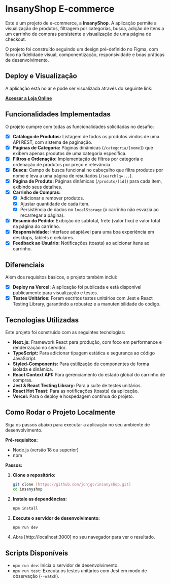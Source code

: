 # InsanyShop E-commerce 

Este é um projeto de e-commerce, a **InsanyShop**. A aplicação permite a visualização de produtos, filtragem por categorias, busca, adição de itens a um carrinho de compras persistente e visualização de uma página de checkout.

O projeto foi construído seguindo um design pré-definido no Figma, com foco na fidelidade visual, componentização, responsividade e boas práticas de desenvolvimento.

## Deploy e Visualização

A aplicação está no ar e pode ser visualizada através do seguinte link:

**[Acessar a Loja Online](https://[https://insanyshop-sandy.vercel.app])**

## Funcionalidades Implementadas

O projeto cumpre com todas as funcionalidades solicitadas no desafio:

-   [x] **Catálogo de Produtos:** Listagem de todos os produtos vindos de uma API REST, com sistema de paginação.
-   [x] **Páginas de Categoria:** Páginas dinâmicas (`/categoria/[nome]`) que exibem apenas produtos de uma categoria específica.
-   [x] **Filtros e Ordenação:** Implementação de filtros por categoria e ordenação de produtos por preço e relevância.
-   [x] **Busca:** Campo de busca funcional no cabeçalho que filtra produtos por nome e leva a uma página de resultados (`/search?q=...`).
-   [x] **Página de Produto:** Páginas dinâmicas (`/produto/[id]`) para cada item, exibindo seus detalhes.
-   [x] **Carrinho de Compras:**
    -   [x] Adicionar e remover produtos.
    -   [x] Ajustar quantidade de cada item.
    -   [x] Persistência de dados no `localStorage` (o carrinho não esvazia ao recarregar a página).
-   [x] **Resumo do Pedido:** Exibição de subtotal, frete (valor fixo) e valor total na página do carrinho.
-   [x] **Responsividade:** Interface adaptável para uma boa experiência em desktops, tablets e celulares.
-   [x] **Feedback ao Usuário:** Notificações (toasts) ao adicionar itens ao carrinho.

## Diferenciais

Além dos requisitos básicos, o projeto também inclui:

-   [x] **Deploy na Vercel:** A aplicação foi publicada e está disponível publicamente para visualização e testes.
-   [x] **Testes Unitários:** Foram escritos testes unitários com Jest e React Testing Library, garantindo a robustez e a manutenibilidade do código.

## Tecnologias Utilizadas

Este projeto foi construído com as seguintes tecnologias:

-   **Next.js:** Framework React para produção, com foco em performance e renderização no servidor.
-   **TypeScript:** Para adicionar tipagem estática e segurança ao código JavaScript.
-   **Styled-Components:** Para estilização de componentes de forma isolada e dinâmica.
-   **React Context API:** Para gerenciamento do estado global do carrinho de compras.
-   **Jest & React Testing Library:** Para a suíte de testes unitários.
-   **React Hot Toast:** Para as notificações (toasts) da aplicação.
-   **Vercel:** Para o deploy e hospedagem contínua do projeto.

## Como Rodar o Projeto Localmente

Siga os passos abaixo para executar a aplicação no seu ambiente de desenvolvimento.

**Pré-requisitos:**
* Node.js (versão 18 ou superior)
* npm

**Passos:**

1.  **Clone o repositório:**
    ```bash
    git clone [https://github.com/jonjgc/insanyshop.git]
    cd insanyshop
    ```

2.  **Instale as dependências:**
    ```bash
    npm install
    ```

3.  **Execute o servidor de desenvolvimento:**
    ```bash
    npm run dev
    ```

4.  Abra [http://localhost:3000] no seu navegador para ver o resultado.

## Scripts Disponíveis

-   `npm run dev`: Inicia o servidor de desenvolvimento.
-   `npm run test`: Executa os testes unitários com Jest em modo de observação (`--watch`).